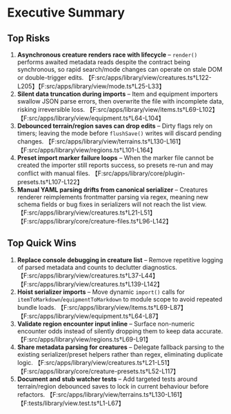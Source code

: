 # Executive Summary

## Top Risks
1. **Asynchronous creature renders race with lifecycle** – `render()` performs awaited metadata reads despite the contract being synchronous, so rapid search/mode changes can operate on stale DOM or double-trigger edits. 【F:src/apps/library/view/creatures.ts†L122-L205】【F:src/apps/library/view/mode.ts†L25-L33】
2. **Silent data truncation during imports** – Item and equipment importers swallow JSON parse errors, then overwrite the file with incomplete data, risking irreversible loss. 【F:src/apps/library/view/items.ts†L69-L102】【F:src/apps/library/view/equipment.ts†L64-L104】
3. **Debounced terrain/region saves can drop edits** – Dirty flags rely on timers; leaving the mode before `flushSave()` writes will discard pending changes. 【F:src/apps/library/view/terrains.ts†L130-L161】【F:src/apps/library/view/regions.ts†L101-L164】
4. **Preset import marker failure loops** – When the marker file cannot be created the importer still reports success, so presets re-run and may conflict with manual files. 【F:src/apps/library/core/plugin-presets.ts†L107-L122】
5. **Manual YAML parsing drifts from canonical serializer** – Creatures renderer reimplements frontmatter parsing via regex, meaning new schema fields or bug fixes in serializers will not reach the list view. 【F:src/apps/library/view/creatures.ts†L21-L51】【F:src/apps/library/core/creature-files.ts†L96-L142】

## Top Quick Wins
1. **Replace console debugging in creature list** – Remove repetitive logging of parsed metadata and counts to declutter diagnostics. 【F:src/apps/library/view/creatures.ts†L37-L44】【F:src/apps/library/view/creatures.ts†L139-L142】
2. **Hoist serializer imports** – Move dynamic `import()` calls for `itemToMarkdown`/`equipmentToMarkdown` to module scope to avoid repeated bundle loads. 【F:src/apps/library/view/items.ts†L69-L87】【F:src/apps/library/view/equipment.ts†L64-L87】
3. **Validate region encounter input inline** – Surface non-numeric encounter odds instead of silently dropping them to keep data accurate. 【F:src/apps/library/view/regions.ts†L69-L91】
4. **Share metadata parsing for creatures** – Delegate fallback parsing to the existing serializer/preset helpers rather than regex, eliminating duplicate logic. 【F:src/apps/library/view/creatures.ts†L21-L51】【F:src/apps/library/core/creature-presets.ts†L52-L117】
5. **Document and stub watcher tests** – Add targeted tests around terrain/region debounced saves to lock in current behaviour before refactors. 【F:src/apps/library/view/terrains.ts†L130-L161】【F:tests/library/view.test.ts†L1-L67】
